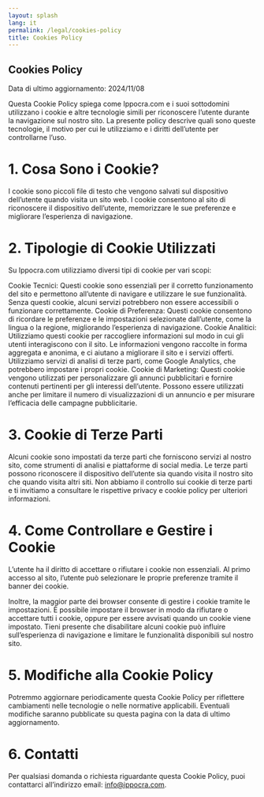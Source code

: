 ```yaml
---
layout: splash
lang: it
permalink: /legal/cookies-policy
title: Cookies Policy
---
```


## Cookies Policy

Data di ultimo aggiornamento: 2024/11/08

Questa Cookie Policy spiega come Ippocra.com e i suoi sottodomini utilizzano i cookie e altre tecnologie simili per riconoscere l’utente durante la navigazione sul nostro sito. La presente policy descrive quali sono queste tecnologie, il motivo per cui le utilizziamo e i diritti dell’utente per controllarne l’uso.

# 1. Cosa Sono i Cookie?
I cookie sono piccoli file di testo che vengono salvati sul dispositivo dell’utente quando visita un sito web. I cookie consentono al sito di riconoscere il dispositivo dell’utente, memorizzare le sue preferenze e migliorare l’esperienza di navigazione.

# 2. Tipologie di Cookie Utilizzati
Su Ippocra.com utilizziamo diversi tipi di cookie per vari scopi:

Cookie Tecnici: Questi cookie sono essenziali per il corretto funzionamento del sito e permettono all’utente di navigare e utilizzare le sue funzionalità. Senza questi cookie, alcuni servizi potrebbero non essere accessibili o funzionare correttamente.
Cookie di Preferenza: Questi cookie consentono di ricordare le preferenze e le impostazioni selezionate dall’utente, come la lingua o la regione, migliorando l’esperienza di navigazione.
Cookie Analitici: Utilizziamo questi cookie per raccogliere informazioni sul modo in cui gli utenti interagiscono con il sito. Le informazioni vengono raccolte in forma aggregata e anonima, e ci aiutano a migliorare il sito e i servizi offerti. Utilizziamo servizi di analisi di terze parti, come Google Analytics, che potrebbero impostare i propri cookie.
Cookie di Marketing: Questi cookie vengono utilizzati per personalizzare gli annunci pubblicitari e fornire contenuti pertinenti per gli interessi dell’utente. Possono essere utilizzati anche per limitare il numero di visualizzazioni di un annuncio e per misurare l’efficacia delle campagne pubblicitarie.

# 3. Cookie di Terze Parti
Alcuni cookie sono impostati da terze parti che forniscono servizi al nostro sito, come strumenti di analisi e piattaforme di social media. Le terze parti possono riconoscere il dispositivo dell’utente sia quando visita il nostro sito che quando visita altri siti. Non abbiamo il controllo sui cookie di terze parti e ti invitiamo a consultare le rispettive privacy e cookie policy per ulteriori informazioni.

# 4. Come Controllare e Gestire i Cookie
L’utente ha il diritto di accettare o rifiutare i cookie non essenziali. Al primo accesso al sito, l’utente può selezionare le proprie preferenze tramite il banner dei cookie.

Inoltre, la maggior parte dei browser consente di gestire i cookie tramite le impostazioni. È possibile impostare il browser in modo da rifiutare o accettare tutti i cookie, oppure per essere avvisati quando un cookie viene impostato. Tieni presente che disabilitare alcuni cookie può influire sull’esperienza di navigazione e limitare le funzionalità disponibili sul nostro sito.

# 5. Modifiche alla Cookie Policy
Potremmo aggiornare periodicamente questa Cookie Policy per riflettere cambiamenti nelle tecnologie o nelle normative applicabili. Eventuali modifiche saranno pubblicate su questa pagina con la data di ultimo aggiornamento.

# 6. Contatti
Per qualsiasi domanda o richiesta riguardante questa Cookie Policy, puoi contattarci all’indirizzo email: info@ippocra.com.